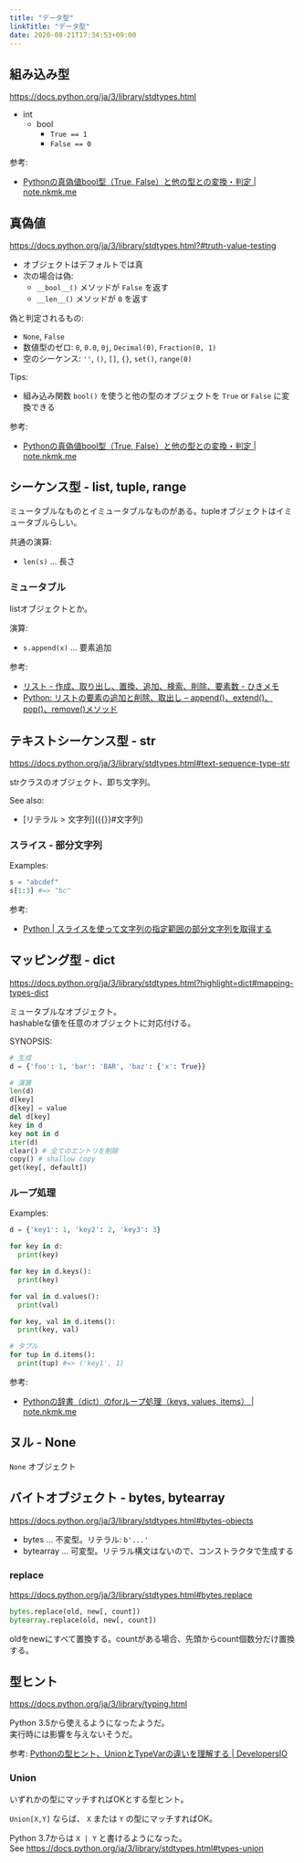 ```yaml
---
title: "データ型"
linkTitle: "データ型"
date: 2020-08-21T17:34:53+09:00
---
```


## 組み込み型

https://docs.python.org/ja/3/library/stdtypes.html

- int
  - bool
    - `True == 1`
    - `False == 0`

参考:

- [Pythonの真偽値bool型（True, False）と他の型との変換・判定 | note.nkmk.me](https://note.nkmk.me/python-bool-true-false-usage/)

## 真偽値

https://docs.python.org/ja/3/library/stdtypes.html?#truth-value-testing

- オブジェクトはデフォルトでは真
- 次の場合は偽:
  - `__bool__()` メソッドが `False` を返す
  - `__len__()` メソッドが `0` を返す

偽と判定されるもの:

- `None`, `False`
- 数値型のゼロ: `0`, `0.0`, `0j`, `Decimal(0)`, `Fraction(0, 1)`
- 空のシーケンス: `''`, `()`, `[]`, `{}`, `set()`, `range(0)`

Tips:

- 組み込み関数 `bool()` を使うと他の型のオブジェクトを `True` or `False` に変換できる

参考:

- [Pythonの真偽値bool型（True, False）と他の型との変換・判定 | note.nkmk.me](https://note.nkmk.me/python-bool-true-false-usage/)

## シーケンス型 - list, tuple, range

ミュータブルなものとイミュータブルなものがある。tupleオブジェクトはイミュータブルらしい。

共通の演算:

- `len(s)` ... 長さ

### ミュータブル

listオブジェクトとか。

演算:

- `s.append(x)` ... 要素追加

参考:

- [リスト \- 作成、取り出し、置換、追加、検索、削除、要素数 \- ひきメモ](http://d.hatena.ne.jp/yumimue/20071205/1196839438)
- [Python: リストの要素の追加と削除、取出し – append\(\)、extend\(\)、pop\(\)、remove\(\)メソッド](http://www.yukun.info/blog/2008/06/python-list2.html)

## テキストシーケンス型 - str

https://docs.python.org/ja/3/library/stdtypes.html#text-sequence-type-str

strクラスのオブジェクト、即ち文字列。

See also:

- [リテラル > 文字列]({{<ref _index.md>}}#文字列)

### スライス - 部分文字列

Examples:

```Python
s = "abcdef"
s[1:3] #=> "bc"
```

参考:

- [Python | スライスを使って文字列の指定範囲の部分文字列を取得する](https://www.javadrive.jp/python/string/index11.html)

## マッピング型 - dict

https://docs.python.org/ja/3/library/stdtypes.html?highlight=dict#mapping-types-dict

ミュータブルなオブジェクト。  
hashableな値を任意のオブジェクトに対応付ける。

SYNOPSIS:

```Python
# 生成
d = {'foo': 1, 'bar': 'BAR', 'baz': {'x': True}}

# 演算
len(d)
d[key]
d[key] = value
del d[key]
key in d
key not in d
iter(d)
clear() # 全てのエントリを削除
copy() # shallow copy
get(key[, default])
```

### ループ処理

Examples:

```Python
d = {'key1': 1, 'key2': 2, 'key3': 3}

for key in d:
  print(key)

for key in d.keys():
  print(key)

for val in d.values():
  print(val)

for key, val in d.items():
  print(key, val)

# タプル
for tup in d.items():
  print(tup) #=> ('key1', 1)
```

参考:

- [Pythonの辞書（dict）のforループ処理（keys, values, items） | note.nkmk.me](https://note.nkmk.me/python-dict-keys-values-items/)

## ヌル - None

`None` オブジェクト

## バイトオブジェクト - bytes, bytearray

https://docs.python.org/ja/3/library/stdtypes.html#bytes-objects

- bytes ... 不変型。リテラル: `b'...'`
- bytearray ... 可変型。リテラル構文はないので、コンストラクタで生成する

### replace

https://docs.python.org/ja/3/library/stdtypes.html#bytes.replace

```Python
bytes.replace(old, new[, count])
bytearray.replace(old, new[, count])
```

oldをnewにすべて置換する。countがある場合、先頭からcount個数分だけ置換する。

## 型ヒント

https://docs.python.org/ja/3/library/typing.html

Python 3.5から使えるようになったようだ。  
実行時には影響を与えないそうだ。

参考: [Pythonの型ヒント、UnionとTypeVarの違いを理解する | DevelopersIO](https://dev.classmethod.jp/articles/python-union-vs-typevar/)

### Union

いずれかの型にマッチすればOKとする型ヒント。

`Union[X,Y]` ならば、 `X` または `Y` の型にマッチすればOK。

Python 3.7からは `X | Y` と書けるようになった。  
See https://docs.python.org/ja/3/library/stdtypes.html#types-union

